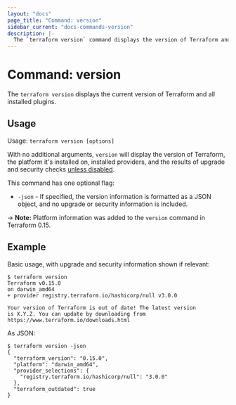 ```yaml
---
layout: "docs"
page_title: "Command: version"
sidebar_current: "docs-commands-version"
description: |-
  The `terraform version` command displays the version of Terraform and all installed plugins.
---
```


# Command: version

The `terraform version` displays the current version of Terraform and all
installed plugins.

## Usage

Usage: `terraform version [options]`

With no additional arguments, `version` will display the version of Terraform,
the platform it's installed on, installed providers, and the results of upgrade
and security checks [unless disabled](/docs/commands/index.html#upgrade-and-security-bulletin-checks).

This command has one optional flag:

* `-json` - If specified, the version information is formatted as a JSON object, 
    and no upgrade or security information is included.

-> **Note:** Platform information was added to the `version` command in Terraform 0.15. 

## Example

Basic usage, with upgrade and security information shown if relevant:

```shellsession
$ terraform version
Terraform v0.15.0
on darwin_amd64
+ provider registry.terraform.io/hashicorp/null v3.0.0

Your version of Terraform is out of date! The latest version
is X.Y.Z. You can update by downloading from https://www.terraform.io/downloads.html
```

As JSON:

```shellsession
$ terraform version -json
{
  "terraform_version": "0.15.0",
  "platform": "darwin_amd64",
  "provider_selections": {
    "registry.terraform.io/hashicorp/null": "3.0.0"
  },
  "terraform_outdated": true
}
```